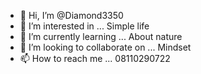 - 👋 Hi, I’m @Diamond3350
- 👀 I’m interested in ... Simple life
- 🌱 I’m currently learning ... About nature
- 💞️ I’m looking to collaborate on ... Mindset
- 📫 How to reach me ... 08110290722

<!---
Diamond3350/Diamond3350 is a ✨ special ✨ repository because its `README.md` (this file) appears on your GitHub profile.
You can click the Preview link to take a look at your changes.
--->
